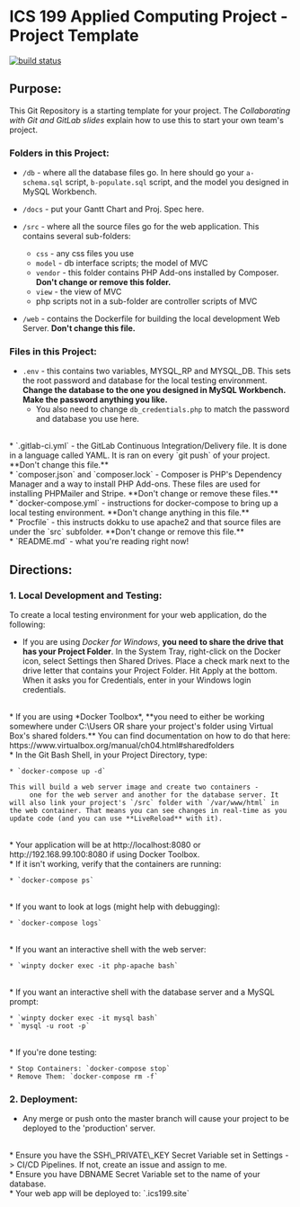 # ICS 199 Applied Computing Project - Project Template
[![build status](https://gitlab.camosun.bc.ca/ics199/ics199-project-template/badges/master/build.svg)](https://gitlab.camosun.bc.ca/ics199/ics199-project-template/commits/master)

## Purpose:
This Git Repository is a starting template for your project. The *Collaborating with Git and GitLab slides* explain how to use this to start your own team's project.

### Folders in this Project:

* `/db`  - where all the database files go. In here should go your `a-schema.sql` script, `b-populate.sql` script, and the model you designed in MySQL Workbench.

* `/docs` - put your Gantt Chart and Proj. Spec here.

* `/src` - where all the source files go for the web application. This contains several sub-folders:
    * `css` - any css files you use
    * `model` - db interface scripts; the model of MVC
    * `vendor` - this folder contains PHP Add-ons installed by Composer. **Don't change or remove this folder.**
    * `view` - the view of MVC
    * php scripts not in a sub-folder are controller scripts of MVC

* `/web` - contains the Dockerfile for building the local development Web Server. **Don't change this file.**

### Files in this Project:

* `.env` - this contains two variables, MYSQL\_RP and MYSQL\_DB. This sets the root password and database for the local testing environment. **Change the database to the one you designed in MySQL Workbench. Make the password anything you like.**
    * You also need to change `db_credentials.php` to match the password and database you use here.
<br />
* `.gitlab-ci.yml` - the GitLab Continuous Integration/Delivery file. It is done in a language called YAML. It is ran on every `git push` of your project. **Don't change this file.**
<br />
* `composer.json` and `composer.lock` - Composer is PHP's Dependency Manager and a way to install PHP Add-ons. These files are used for installing PHPMailer and Stripe. **Don't change or remove these files.**
<br />
* `docker-compose.yml` - instructions for docker-compose to bring up a local testing environment. **Don't change anything in this file.**
<br />
* `Procfile` - this instructs dokku to use apache2 and that source files are under the `src` subfolder. **Don't change or remove this file.**
<br />
* `README.md` - what you're reading right now!
<br />

## Directions:

### 1. Local Development and Testing:

To create a local testing environment for your web application, do the following:

* If you are using *Docker for Windows*, **you need to share the drive that has your Project Folder**. In the System Tray, right-click on the Docker icon, select Settings then Shared Drives. Place a check mark next to the drive letter that contains your Project Folder. Hit Apply at the bottom. When it asks you for Credentials, enter in your Windows login credentials.  
<br />
* If you are using *Docker Toolbox*, **you need to either be working somewhere under C:\Users OR share your project's folder using Virtual Box's shared folders.** You can find documentation on how to do that here: https://www.virtualbox.org/manual/ch04.html#sharedfolders  
<br />
* In the Git Bash Shell, in your Project Directory, type:

    * `docker-compose up -d`
    
    This will build a web server image and create two containers -
         one for the web server and another for the database server. It will also link your project's `/src` folder with `/var/www/html` in the web container. That means you can see changes in real-time as you update code (and you can use **LiveReload** with it).  
<br />
* Your application will be at http://localhost:8080 or http://192.168.99.100:8080 if using Docker Toolbox.  
<br />
* If it isn't working, verify that the containers are running:

    * `docker-compose ps`  
<br />
* If you want to look at logs (might help with debugging):

    * `docker-compose logs`   
<br />
* If you want an interactive shell with the web server:

    * `winpty docker exec -it php-apache bash`  
<br />
* If you want an interactive shell with the database server and a MySQL prompt:

    * `winpty docker exec -it mysql bash`
    * `mysql -u root -p`  
<br />
* If you're done testing:

    * Stop Containers: `docker-compose stop`
    * Remove Them: `docker-compose rm -f`


### 2. Deployment:

* Any merge or push onto the master branch will cause your project to be deployed to the 'production' server.
<br />
* Ensure you have the SSH\_PRIVATE\_KEY Secret Variable set in Settings -> CI/CD Pipelines. If not, create an issue and assign to me.
<br />
* Ensure you have DBNAME Secret Variable set to the name of your database.
<br />
* Your web app will be deployed to: `<your GitLab project name>.ics199.site`
